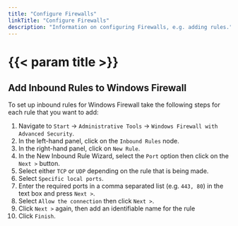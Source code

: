 ```yaml
---
title: "Configure Firewalls"
linkTitle: "Configure Firewalls"
description: "Information on configuring Firewalls, e.g. adding rules."
---
```


# {{< param title >}}

## Add Inbound Rules to Windows Firewall

To set up inbound rules for Windows Firewall take the following steps for each rule that you want to add:

1. Navigate to `Start` → `Administrative Tools` → `Windows Firewall with Advanced Security`.
1. In the left-hand panel, click on the `Inbound Rules` node.
1. In the right-hand panel, click on `New Rule`.
1. In the New Inbound Rule Wizard, select the `Port` option then click on the `Next >`
button.
1. Select either `TCP` or `UDP` depending on the rule that is being made.
1. Select `Specific local ports`.
1. Enter the required ports in a comma separated list (e.g. `443, 80`) in the text box and press `Next >`.
1. Select `Allow the connection` then click `Next >`.
1. Click `Next >` again, then add an identifiable name for the rule
1. Click `Finish`.
